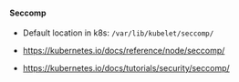 #### Seccomp

- Default location in k8s: `/var/lib/kubelet/seccomp/`

- <https://kubernetes.io/docs/reference/node/seccomp/>
- <https://kubernetes.io/docs/tutorials/security/seccomp/>
